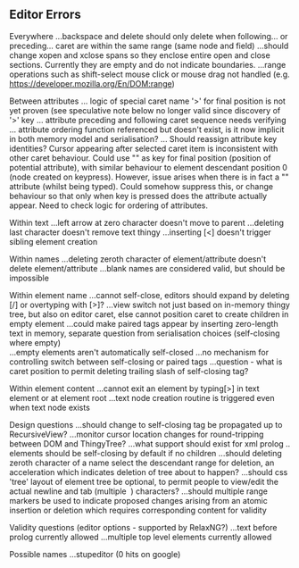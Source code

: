 Editor Errors
-------------

Everywhere
...backspace and delete should only delete when following... or preceding... caret are within the same range (same node and field)
...should change xopen and xclose spans so they enclose entire open and close sections. Currently they are empty and do not indicate boundaries.
...range operations such as shift-select mouse click or mouse drag not handled (e.g. https://developer.mozilla.org/En/DOM:range)

Between attributes
... logic of special caret name '>' for final position is not yet proven (see speculative note below no longer valid since discovery of '>' key
... attribute preceding and following caret sequence needs verifying
... attribute ordering function referenced but doesn't exist, is it now implicit in both memory model and serialisation?
... Should reassign attribute key identities? Cursor appearing after selected caret item is inconsistent with other caret behaviour. Could use "" as key for final position (position of potential attribute), with similar behaviour to element descendant position 0 (node created on keypress). However, issue arises when there is in fact a "" attribute (whilst being typed). Could somehow suppress this, or change behaviour so that only when key is pressed does the attribute actually appear. Need to check logic for ordering of attributes.

Within text
...left arrow at zero character doesn't move to parent
...deleting last character doesn't remove text thingy
...inserting [<] doesn't trigger sibling element creation

Within names
...deleting zeroth character of element/attribute doesn't delete element/attribute
...blank names are considered valid, but should be impossible 

Within element name 
...cannot self-close, editors should expand by deleting [/] or overtyping with [>]?
...view switch not just based on in-memory thingy tree, but also on editor caret, else cannot position caret to create children in empty element
...could make paired tags appear by inserting zero-length text in memory, separate question from serialisation choices (self-closing where empty)  
...empty elements aren't automatically self-closed
...no mechanism for controlling switch between self-closing or paired tags
...question - what is caret position to permit deleting trailing slash of self-closing tag?

Within element content
...cannot exit an element by typing[>] in text element or at element root
...text node creation routine is triggered even when text node exists

Design questions
...should change to self-closing tag be propagated up to RecursiveView?
...monitor cursor location changes for round-tripping between DOM and ThingyTree? 
...what support should exist for xml prolog
.. elements should be self-closing by default if no children
...should deleting zeroth character of a name select the descendant range for deletion, an acceleration which indicates deletion of tree about to happen?
...should css 'tree' layout of element tree be optional, to permit people to view/edit the actual newline and tab (multiple &nbsp;) characters?
...should multiple range markers be used to indicate proposed changes arising from an atomic insertion or deletion which requires corresponding content for validity

Validity questions (editor options - supported by RelaxNG?)
...text before prolog currently allowed
...multiple top level elements currently allowed

Possible names
...stupeditor (0 hits on google)

